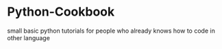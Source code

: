 # Python-Cookbook
small basic python tutorials for people who already knows how to code in other language
